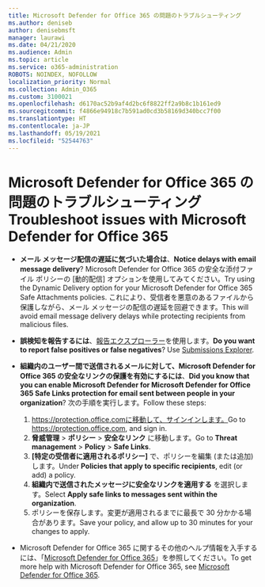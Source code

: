 ```yaml
---
title: Microsoft Defender for Office 365 の問題のトラブルシューティング
ms.author: deniseb
author: denisebmsft
manager: laurawi
ms.date: 04/21/2020
ms.audience: Admin
ms.topic: article
ms.service: o365-administration
ROBOTS: NOINDEX, NOFOLLOW
localization_priority: Normal
ms.collection: Admin_O365
ms.custom: 3100021
ms.openlocfilehash: d6170ac52b9af4d2bc6f8822ff2a9b8c1b161ed9
ms.sourcegitcommit: f4866e94918c7b591ad0cd3b58169d340bcc7f00
ms.translationtype: HT
ms.contentlocale: ja-JP
ms.lasthandoff: 05/19/2021
ms.locfileid: "52544763"
---
```

# <a name="troubleshoot-issues-with-microsoft-defender-for-office-365"></a><span data-ttu-id="9edfb-102">Microsoft Defender for Office 365 の問題のトラブルシューティング</span><span class="sxs-lookup"><span data-stu-id="9edfb-102">Troubleshoot issues with Microsoft Defender for Office 365</span></span>

- <span data-ttu-id="9edfb-103">**メール メッセージ配信の遅延に気づいた場合は**、</span><span class="sxs-lookup"><span data-stu-id="9edfb-103">**Notice delays with email message delivery**?</span></span> <span data-ttu-id="9edfb-104">Microsoft Defender for Office 365 の安全な添付ファイル ポリシーの [動的配信] オプションを使用してみてください。</span><span class="sxs-lookup"><span data-stu-id="9edfb-104">Try using the Dynamic Delivery option for your Microsoft Defender for Office 365 Safe Attachments policies.</span></span> <span data-ttu-id="9edfb-105">これにより、受信者を悪意のあるファイルから保護しながら、メール メッセージの配信の遅延を回避できます。</span><span class="sxs-lookup"><span data-stu-id="9edfb-105">This will avoid email message delivery delays while protecting recipients from malicious files.</span></span>
- <span data-ttu-id="9edfb-p102">**誤検知を報告するには**、[報告エクスプローラー](https://protection.office.com/reportsubmission)を使用します。</span><span class="sxs-lookup"><span data-stu-id="9edfb-p102">**Do you want to report false positives or false negatives**? Use [Submissions Explorer](https://protection.office.com/reportsubmission).</span></span>
- <span data-ttu-id="9edfb-108">**組織内のユーザー間で送信されるメールに対して、Microsoft Defender for Office 365 の安全なリンクの保護を有効にするには**、</span><span class="sxs-lookup"><span data-stu-id="9edfb-108">**Did you know that you can enable Microsoft Defender for Microsoft Defender for Office 365 Safe Links protection for email sent between people in your organization**?</span></span> <span data-ttu-id="9edfb-109">次の手順を実行します。</span><span class="sxs-lookup"><span data-stu-id="9edfb-109">Follow these steps:</span></span>
    1. <span data-ttu-id="9edfb-110"> https://protection.office.comに移動して、サインインします。</span><span class="sxs-lookup"><span data-stu-id="9edfb-110">Go to https://protection.office.com, and sign in.</span></span>
    2. <span data-ttu-id="9edfb-111">**脅威管理** > **ポリシー** > **安全なリンク** に移動します。</span><span class="sxs-lookup"><span data-stu-id="9edfb-111">Go to **Threat management** > **Policy** > **Safe Links**.</span></span>
    3. <span data-ttu-id="9edfb-112">**[特定の受信者に適用されるポリシー]** で、ポリシーを編集 (または追加) します。</span><span class="sxs-lookup"><span data-stu-id="9edfb-112">Under **Policies that apply to specific recipients**, edit (or add) a policy.</span></span>
    4. <span data-ttu-id="9edfb-113">**組織内で送信されたメッセージに安全なリンクを適用する** を選択します。</span><span class="sxs-lookup"><span data-stu-id="9edfb-113">Select **Apply safe links to messages sent within the organization**.</span></span>
    5. <span data-ttu-id="9edfb-114">ポリシーを保存します。変更が適用されるまでに最長で 30 分かかる場合があります。</span><span class="sxs-lookup"><span data-stu-id="9edfb-114">Save your policy, and allow up to 30 minutes for your changes to apply.</span></span>

- <span data-ttu-id="9edfb-115">Microsoft Defender for Office 365 に関するその他のヘルプ情報を入手するには、「[Microsoft Defender for Office 365](/microsoft-365/security/office-365-security/office-365-atp)」を参照してください。</span><span class="sxs-lookup"><span data-stu-id="9edfb-115">To get more help with Microsoft Defender for Office 365, see [Microsoft Defender for Office 365](/microsoft-365/security/office-365-security/office-365-atp).</span></span>